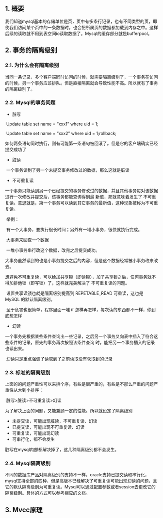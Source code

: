 ## 1. 概要

​	我们知道mysql基本的存储单位是页，页中有多条行记录，也有不同类型的页，即使我们访问某个页中的一条数据时，也会把所属页的数据都加载到内存之中。这样后续的读取就不用到表空间io读取数据了。Mysql的缓存部分就是bufferpool。

## 2. 事务的隔离级别

### 2.1. 为什么会有隔离级别

当同一条记录，多个客户端同时访问的时候，就需要隔离级别了，一个事务在访问的时候，另一个事务应该排队。但是直接隔离就会导致性能不高。所以就有了事务的隔离级别了。

### 2.2. Mysql的事务问题

* 脏写

​        Update table set name = “xxx1” where uid = 1;

​		Update table set name = “xxx2” where uid = 1;rollback;

​		如何两条语句同时执行，则有可能第一条语句被回滚了。但是它的客户端确实已经提交成功了

* 脏读

​		一个事务读到了另一个未提交事务修改过的数据，那么这就是脏读

* 不可重复读

​			一个事务只能读到另一个已经提交的事务修改过的数据，并且其他事务每对该数据进行一次修改并提交后，该事务都能查询得到最		新值，那就意味着发生了 不可重复读。意思就是，第一个事务可以读到其它事务的最新值，这种现象被称为不可重复读。

​		举例：

​				有一个大事务，要执行很长时间；另外有一堆小事务，很快就执行完成。

​				大事务来回查一个数据

​				一堆小事务串行改这个数据，改完之后提交成功。

​				大事务虽然读到的也是小事务提交之后的内容，但是这个数据经常被小事务改来改去。

​				想避免不可重复读，可以给加共享锁（即读锁），加了共享锁之后，任何事务就不得加排他锁（即写锁）了，这样就完美解决了				不可重复读的问题。

​				设置共享读锁也就是隔离级别提高到 REPETABLE_READ 可重读，这也是 MySQL 的默认隔离级别。

​				至于危害也很简单，程序里面一堆 if 怎样再怎样，每次读的东西都不一样，你到底想怎样

* 幻读

​			一个事务先根据某些条件查询出一些记录，之后另一个事务又向表中插入了符合这些条件的记录，原先的事务再次按照该条件查询		时，能把另一个事务插入的记录也读出来。

​			幻读只是重点强调了读取到了之前读取没有获取到的记录

### 2.3. 标准的隔离级别

​	上面的的问题严重性可以来排个序，有些是很严重的，有些是不那么严重的问题严重性从大到小排序：

​	脏写>脏读>不可重复读>幻读

为了解决上面的问题，又能兼顾一定的性能。所以就设定了隔离级别

- 未提交读，可能出现脏读，不可重复读、幻读
- 已提交读，可能出现不可重复读、幻读
- 可重复读，可能出现幻读
- 可串行化，都不会发生

脏写在mysql内部都解决掉了，这几种隔离级别都不会发生。

### 2.4. Mysql隔离级别

​	不同的数据库产品对隔离级别的支持不一样，oracle支持已提交读和串行化，mysql支持全部的四种，但是高版本已经解决了可重复读可能出现幻读的问题，且它的默认隔离级别为可重复读。Mysql可以通过配置参数或者session去更改它的隔离级别。具体的方式可以参考相应的文档。

## 3. Mvcc原理

 
